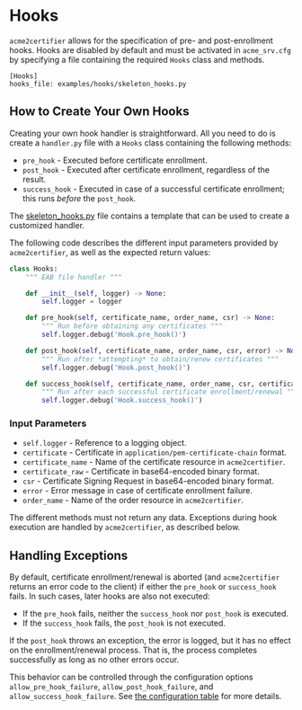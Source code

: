 <!-- markdownlint-disable MD013 -->

<!-- wiki-title: Hooks -->

# Hooks

`acme2certifier` allows for the specification of pre- and post-enrollment hooks. Hooks are disabled by default and must be activated in `acme_srv.cfg` by specifying a file containing the required `Hooks` class and methods.

```config
[Hooks]
hooks_file: examples/hooks/skeleton_hooks.py
```

## How to Create Your Own Hooks

Creating your own hook handler is straightforward. All you need to do is create a `handler.py` file with a `Hooks` class containing the following methods:

- `pre_hook` - Executed before certificate enrollment.
- `post_hook` - Executed after certificate enrollment, regardless of the result.
- `success_hook` - Executed in case of a successful certificate enrollment; this runs *before* the `post_hook`.

The [skeleton_hooks.py](../examples/hooks/skeleton_hooks.py) file contains a template that can be used to create a customized handler.

The following code describes the different input parameters provided by `acme2certifier`, as well as the expected return values:

```python
class Hooks:
    """ EAB file handler """

    def __init__(self, logger) -> None:
        self.logger = logger

    def pre_hook(self, certificate_name, order_name, csr) -> None:
        """ Run before obtaining any certificates """
        self.logger.debug('Hook.pre_hook()')

    def post_hook(self, certificate_name, order_name, csr, error) -> None:
        """ Run after *attempting* to obtain/renew certificates """
        self.logger.debug('Hook.post_hook()')

    def success_hook(self, certificate_name, order_name, csr, certificate, certificate_raw, poll_identifier) -> None:
        """ Run after each successful certificate enrollment/renewal """
        self.logger.debug('Hook.success_hook()')
```

### Input Parameters

- `self.logger` - Reference to a logging object.
- `certificate` - Certificate in `application/pem-certificate-chain` format.
- `certificate_name` - Name of the certificate resource in `acme2certifier`.
- `certificate_raw` - Certificate in base64-encoded binary format.
- `csr` - Certificate Signing Request in base64-encoded binary format.
- `error` - Error message in case of certificate enrollment failure.
- `order_name` - Name of the order resource in `acme2certifier`.

The different methods must not return any data. Exceptions during hook execution are handled by `acme2certifier`, as described below.

## Handling Exceptions

By default, certificate enrollment/renewal is aborted (and `acme2certifier` returns an error code to the client) if either the `pre_hook` or `success_hook` fails. In such cases, later hooks are also not executed:

- If the `pre_hook` fails, neither the `success_hook` nor `post_hook` is executed.
- If the `success_hook` fails, the `post_hook` is not executed.

If the `post_hook` throws an exception, the error is logged, but it has no effect on the enrollment/renewal process. That is, the process completes successfully as long as no other errors occur.

This behavior can be controlled through the configuration options `allow_pre_hook_failure`, `allow_post_hook_failure`, and `allow_success_hook_failure`. See [the configuration table](acme_srv.md#configuration-options-for-acme2certifier) for more details.
